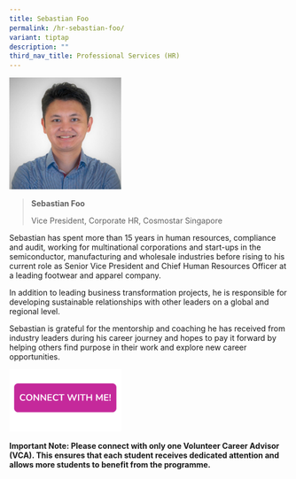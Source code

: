 ```yaml
---
title: Sebastian Foo
permalink: /hr-sebastian-foo/
variant: tiptap
description: ""
third_nav_title: Professional Services (HR)
---
```

<p></p>
<div class="isomer-image-wrapper">
<img style="width: 40%;" height="auto" width="100%" alt="" src="/images/Profile Photos/sebastian foo.jpg">
</div>
<blockquote>
<p><strong>Sebastian Foo</strong>
</p>
<p>Vice President, Corporate HR, Cosmostar Singapore</p>
</blockquote>
<p>Sebastian has spent more than 15 years in human resources, compliance
and audit, working for multinational corporations and start-ups in the
semiconductor, manufacturing and wholesale industries before rising to
his current role as Senior Vice President and Chief Human Resources Officer
at a leading footwear and apparel company.</p>
<p>In addition to leading business transformation projects, he is responsible
for developing sustainable relationships with other leaders on a global
and regional level.</p>
<p>Sebastian is grateful for the mentorship and coaching he has received
from industry leaders during his career journey and hopes to pay it forward
by helping others find purpose in their work and explore new career opportunities.</p>
<a class="isomer-image-wrapper" href="https://form.gov.sg/677f33c99b92dd0156719f11">
<img style="width: 40%;" height="auto" width="100%" alt="" src="/images/Page Photos/CONNECT_WITH_ME.png">
</a>
<p><strong>Important Note: Please connect with only one Volunteer Career Advisor (VCA). This ensures that each student receives dedicated attention and allows more students to benefit from the programme.</strong>
</p>